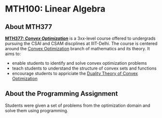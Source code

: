 # MTH100: Linear Algebra

## About MTH377

**[MTH377: *Convex Optimization*](http://techtree.iiitd.edu.in/viewDescription/filename?=MTH577)** is a 3xx-level course offered to undergrads pursuing the CSAI and CSAM discplines at IIIT-Delhi. The course is centered around the [Convex Optimization](https://en.wikipedia.org/wiki/Convex_optimization) branch of mathematics and its theory. It aims to:

- enable students to identify and solve convex optimization problems
- teach students to understand the structure of convex sets and functions
- encourage students to appriciate the [Duality Theory of Convex Optimization](https://en.wikipedia.org/wiki/Duality_(optimization)#:~:text=In%20general%2C%20the%20optimal%20values,fact%20is%20called%20strong%20duality.)

## About the Programming Assignment

Students were given a set of problems from the optimization domain and solve them using programming.
